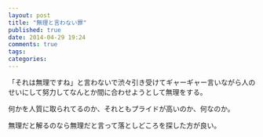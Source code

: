 ```yaml
---
layout: post
title: "無理と言わない罪"
published: true
date: 2014-04-29 19:24
comments: true
tags: 
categories: 
---
```


「それは無理ですね」と言わないで渋々引き受けてギャーギャー言いながら人のせいにして努力してなんとか間に合わせようとして無理をする。

何かを人質に取られてるのか、それともプライドが高いのか、何なのか。

無理だと解るのなら無理だと言って落としどころを探した方が良い。
